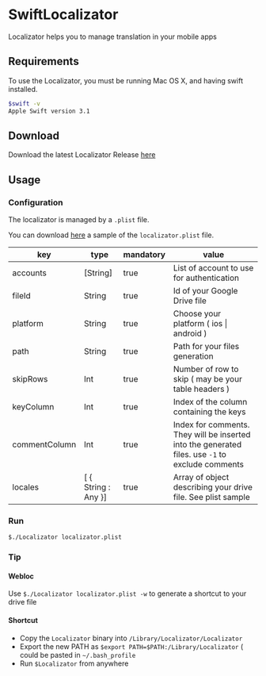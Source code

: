 # SwiftLocalizator
Localizator helps you to manage translation in your mobile apps


## Requirements

To use the Localizator, you must be running Mac OS X, and having swift installed.

```sh
$swift -v
Apple Swift version 3.1

```

## Download

Download the latest Localizator Release [here](https://github.com/celian-m/SwiftLocalizator/blob/master/bin/Localizator)

## Usage

### Configuration

The localizator is managed by a `.plist` file.

You can download [here](https://github.com/celian-m/SwiftLocalizator/blob/master/localizator.plist) a sample of the `localizator.plist` file.



| key | type | mandatory | value |
|-----|------|-----------|-------|
|   accounts  |  [String]    |   true        |    List of account to use for authentication   |
|  fileId   |    String  |     true     |    Id of your Google Drive file   |
|  platform   |    String  |    true      |   Choose your platform ( ios \| android )    |
|   path  |   String   |     true      |   Path for your files generation    |
|  skipRows   |   Int   |    true       |    Number of row to skip ( may be your table headers )   |
|    keyColumn |   Int   |   true        |  Index of the column containing the keys     |
| commentColumn | Int | true | Index for comments. They will be inserted into the generated files. use `-1` to exclude comments |
| locales | [ { String : Any }]  | true | Array of object describing your drive file. See plist sample |


### Run
`$./Localizator localizator.plist`

### Tip

#### Webloc
Use `$./Localizator localizator.plist -w` to generate a shortcut to your drive file

#### Shortcut

- Copy the `Localizator` binary into  `/Library/Localizator/Localizator`
- Export the new PATH as `$export PATH=$PATH:/Library/Localizator` ( could be pasted in `~/.bash_profile`
- Run `$Localizator` from anywhere



